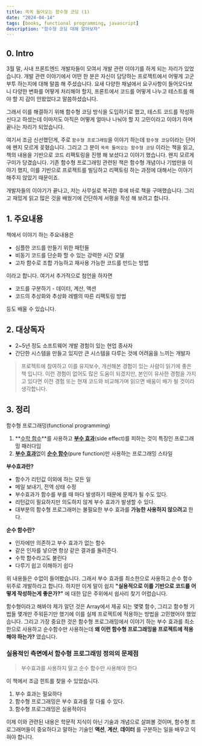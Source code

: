 ```yaml
---
title: 쏙쏙 들어오는 함수형 코딩 (1)
date: "2024-04-14"
tags: [books, functional programming, javascript]
description: "함수형 코딩 대해 알아보자"
---
```


## 0. Intro

3월 말, 사내 프론트엔드 개발자들이 모여서 개발 관련 이야기를 하게 되는 자리가 있었습니다. 개발 관련 이야기에서 어떤 한 분은 자신이 담당하는 프로젝트에서 어떻게 고군부투 하는지에 대해 말씀 해 주셨습니다. 요새 다양한 채널에서 요구사항이 들어오다보니 다양한 변화를 어떻게 처리해야 할지, 프론트에서 코드를 어떻게 나누고 테스트를 해야 할 지 감이 안왔었다고 말씀하셨습니다.

그래서 이를 해결하기 위해 함수형 코딩 방식을 도입하기로 했고, 테스트 코드를 작성하신다고 하셨는데 이마저도 아직은 어떻게 얼마나 나눠야 할 지 고민이라고 이야기 하며 끝나는 자리가 되었습니다.

여기서 조금 신선했던게, 주로 `함수형 프로그래밍`을 이야기 하는데 `함수형 코딩`이라는 단어에 왠지 모르게 꽂혔습니다. 그리고 그 분이 `쏙쏙 들어오는 함수형 코딩` 이라는 책을 읽고, 책의 내용을 기반으로 코드 리팩토링을 진행 해 보셨다고 이야기 했습니다. 왠지 모르게 구미가 당겼습니다. 기존 함수형 프로그래밍 관련된 책은 함수형 개념이나 기법만을 이야기 했지, 이를 기반으로 프로젝트를 빌딩하고 리팩토링 하는 과정에 대해서는 이야기 해주지 않았기 때문이죠.

개발자들의 이야기가 끝나고, 저는 사무실로 복귀한 후에 바로 책을 구매했습니다. 그리고 재밌게 읽고 많은 것을 배웠기에 간단하게 서평을 작성 해 보려고 합니다.

## 1. 주요내용

책에서 이야기 하는 주요내용은

- 심플한 코드를 만들기 위한 패턴들
- 비동기 코드를 단순화 할 수 있는 강력한 시간 모델
- 고차 함수로 조합 가능하고 재사용 가능한 코드를 만드는 방법

이라고 합니다. 여기서 추가적으로 첨언을 하자면

- 코드를 구분하기 - 데이터, 계산, 액션
- 코드의 추상화와 추상화 레벨의 따른 리팩토링 방법

등도 배울 수 있습니다.

## 2. 대상독자

- 2~5년 정도 소프트웨어 개발 경험이 있는 현업 종사자
- 간단한 시스템을 만들고 있지만 큰 시스템을 다루는 것에 어려움을 느끼는 개발자

> 프로젝트에 참여하고 이를 유지보수, 개선해본 경험이 있는 사람이 읽기에 좋은 책 입니다. 이런 경험이 없어도 많은 도움이 되겠지만, 본인이 유사한 경험을 가지고 있다면 이전 경험 또는 현재 코드와 비교해가며 읽으면 배움이 배가 될 것이라 생각합니다.

## 3. 정리

함수형 프로그래밍(functional programming)

1. **<u>수학 함수</u>**를 사용하고 <b><u>부수 효과</u></b>(side effect)를 피하는 것이 특징인 프로그래밍 패러다임
2. <b><u>부수 효과</u></b>없이 <b><u>순수 함수</u></b>(pure function)만 사용하는 프로그래밍 스타일

**부수효과란?**

- 함수가 리턴값 이외에 하는 모든 일
- 메일 보내기, 전역 상태 수정
- 부수효과가 함수를 부를 때 마다 발생하기 때문에 문제가 될 수도 있다.
- 리턴값이 필요하지만 의도하지 않게 부수 효과가 발생할 수 있다.
- 대부분의 함수형 프로그래머는 불필요한 부수 효과를 **가능한 사용하지 않으려고** 한다.

**순수 함수란?**

- 인자에만 의존하고 부수 효과가 없는 함수
- 같은 인자를 넣으면 항상 같은 결과를 돌려준다.
- 수학 함수라고도 불린다
- 다루기 쉽고 이해하기 쉽다

위 내용들은 수없이 들어봤습니다. 그래서 부수 효과를 최소한으로 사용하고 순수 함수 위주로 개발하라고 합니다. 하지만 이게 말이 쉽지 **"실용적으로 이를 기반으로 코드를 어떻게 작성하는게 좋은가?"** 에 대한 답은 주위에서 쉽사리 찾기 어렵습니다.

함수형이라고 해봐야 제가 알던 것은 Array에서 제공 되는 몇몇 함수, 그리고 함수형 기법들 몇개만 주워듣기만 했기에 이를 실제 프로젝트에 적용하는 방법을 고민했어야 했었습니다. 그리고 가장 중요한 것은 함수형 프로그래밍에서 이야기 하는 부수 효과를 최소한으로 사용하고 순수함수만 사용하는데 **왜 이런 함수형 프로그래밍을 프로젝트에 적용해야 하는가?** 였습니다.

### 실용적인 측면에서 함수형 프로그래밍 정의의 문제점

> 부수효과를 사용하지 말고 순수 함수만 사용해야 한다

이 책에서 조금 힌트를 찾을 수 있었습니다.

1. 부수 효과는 필요하다
2. 함수형 프로그래밍은 부수 효과를 잘 다룰 수 있다.
3. 함수형 프로그래밍은 실용적이다

이제 이와 관련된 내용은 학문적 지식이 아닌 기술과 개념으로 살펴볼 것이며, 함수형 프로그래머들이 중요하다고 말하는 기술인 **액션**, **계산**, **데이터** 를 구분하는 일을 배우고 익혀야 합니다.
